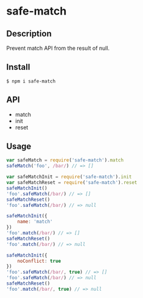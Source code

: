 # safe-match

## Description
Prevent match API from the result of null.

## Install
```
$ npm i safe-match
```

## API
- match
- init
- reset

## Usage
``` javascript
var safeMatch = require('safe-match').match
safeMatch('foo', /bar/) // => []

var safeMatchInit = require('safe-match').init
var safeMatchReset = require('safe-match').reset
safeMatchInit()
'foo'.safeMatch(/bar/) // => []
safeMatchReset()
'foo'.safeMatch(/bar/) // => null

safeMatchInit({
    name: 'match'
})
'foo'.match(/bar/) // => []
safeMatchReset()
'foo'.match(/bar/) // => null

safeMatchInit({
    noConflict: true
})
'foo'.safeMatch(/bar/, true) // => []
'foo'.safeMatch(/bar/) // => null
safeMatchReset()
'foo'.match(/bar/, true) // => null
```
